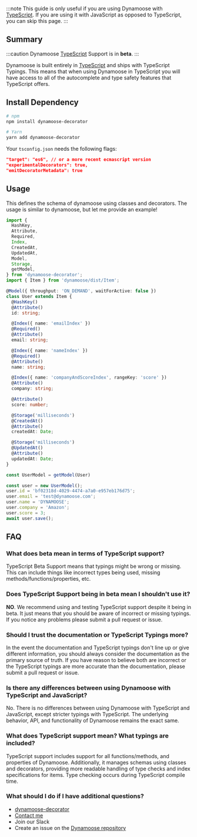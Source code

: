 :::note
This guide is only useful if you are using Dynamoose with [TypeScript](https://typescriptlang.org). If you are using it with JavaScript as opposed to TypeScript, you can skip this page.
:::

## Summary

:::caution
Dynamoose [TypeScript](https://typescriptlang.org) Support is in **beta**.
:::

Dynamoose is built entirely in [TypeScript](https://typescriptlang.org) and ships with TypeScript Typings. This means that when using Dynamoose in TypeScript you will have access to all of the autocomplete and type safety features that TypeScript offers.

## Install Dependency
```bash
# npm
npm install dynamoose-decorator

# Yarn
yarn add dynamoose-decorator
```

Your `tsconfig.json` needs the following flags:
```json
"target": "es6", // or a more recent ecmascript version
"experimentalDecorators": true,
"emitDecoratorMetadata": true
```

## Usage
This defines the schema of dynamoose using classes and decorators. The usage is similar to dynamoose, but let me provide an example!
```typescript
import {
  HashKey,
  Attribute,
  Required,
  Index,
  CreatedAt,
  UpdatedAt,
  Model,
  Storage,
  getModel,
} from 'dynamoose-decorator';
import { Item } from 'dynamoose/dist/Item';

@Model({ throughput: 'ON_DEMAND', waitForActive: false })
class User extends Item {
  @HashKey()
  @Attribute()
  id: string;

  @Index({ name: 'emailIndex' })
  @Required()
  @Attribute()
  email: string;

  @Index({ name: 'nameIndex' })
  @Required()
  @Attribute()
  name: string;

  @Index({ name: 'companyAndScoreIndex', rangeKey: 'score' })
  @Attribute()
  company: string;

  @Attribute()
  score: number;

  @Storage('milliseconds')
  @CreatedAt()
  @Attribute()
  createdAt: Date;

  @Storage('milliseconds')
  @UpdatedAt()
  @Attribute()
  updatedAt: Date;
}

const UserModel = getModel(User)

const user = new UserModel();
user.id = 'bf02318d-4029-4474-a7a0-e957eb176d75';
user.email = 'test@dynamoose.com';
user.name = 'DYNAMOOSE';
user.company = 'Amazon';
user.score = 3;
await user.save();
```

## FAQ

### What does beta mean in terms of TypeScript support?

TypeScript Beta Support means that typings might be wrong or missing. This can include things like incorrect types being used, missing methods/functions/properties, etc.

### Does TypeScript Support being in beta mean I shouldn't use it?

**NO**. We recommend using and testing TypeScript support despite it being in beta. It just means that you should be aware of incorrect or missing typings. If you notice any problems please submit a pull request or issue.

### Should I trust the documentation or TypeScript Typings more?

In the event the documentation and TypeScript typings don't line up or give different information, you should always consider the documentation as the primary source of truth. If you have reason to believe both are incorrect or the TypeScript typings are more accurate than the documentation, please submit a pull request or issue.

### Is there any differences between using Dynamoose with TypeScript and JavaScript?

No. There is no differences between using Dynamoose with TypeScript and JavaScript, except stricter typings with TypeScript. The underlying behavior, API, and functionality of Dynamoose remains the exact same.

### What does TypeScript support mean? What typings are included?

TypeScript support includes support for all functions/methods, and properties of Dynamoose. Additionally, it manages schemas using classes and decorators, providing more readable handling of type checks and index specifications for items. Type checking occurs during TypeScript compile time.

### What should I do if I have additional questions?

- [dynamoose-decorator](https://github.com/p1ayground/dynamoose-decorator/issues)
- [Contact me](https://charlie.fish/contact)
- Join our Slack
- Create an issue on the [Dynamoose repository](https://github.com/dynamoose/dynamoose)
